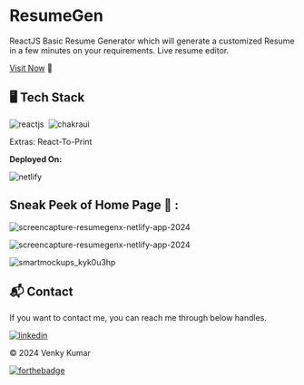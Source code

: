 # ResumeGen
ReactJS Basic Resume Generator which will generate a customized Resume in a few minutes on your requirements.
Live resume editor.

[Visit Now]([https://resumegenx.netlify.app/](https://venky-kumar-resume-generator.netlify.app/)) 🚀

## 🖥️ Tech Stack

![reactjs](https://img.shields.io/badge/React-20232A?style=for-the-badge&logo=react&logoColor=61DAFB)&nbsp;
![chakraui](https://img.shields.io/badge/Chakra--UI-319795?style=for-the-badge&logo=chakra-ui&logoColor=white)&nbsp;

Extras: React-To-Print

**Deployed On:**

![netlify](https://img.shields.io/badge/Netlify-00C7B7?style=for-the-badge&logo=netlify&logoColor=white)

## Sneak  Peek of Home Page 🙈 :
![screencapture-resumegenx-netlify-app-2024](https://i.postimg.cc/BQmW0yTV/Screenshot-1.png)

![screencapture-resumegenx-netlify-app-2024](https://i.postimg.cc/bNyX48tn/Screenshot-2.png)

![smartmockups_kyk0u3hp](https://user-images.githubusercontent.com/64949957/159115313-ae8bf72c-2a79-425d-8520-32b6ba3e0fcf.jpg)


<h2>📬 Contact</h2>

If you want to contact me, you can reach me through below handles.

[![linkedin](https://img.shields.io/badge/LinkedIn-0077B5?style=for-the-badge&logo=linkedin&logoColor=white)](https://www.linkedin.com/in/venkykumar0006)

© 2024 Venky Kumar


[![forthebadge](https://forthebadge.com/images/badges/built-with-love.svg)](https://forthebadge.com)
